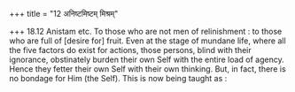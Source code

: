 +++
title = "12 अनिष्टमिष्टम् मिश्रम्"

+++
18.12 Anistam etc. To those who are not men of relinishment : to those
who are full of \[desire for\] fruit. Even at the stage of mundane life,
where all the five factors do exist for actions, those persons, blind
with their ignorance, obstinately burden their own Self with the entire
load of agency. Hence they fetter their own Self with their own
thinking. But, in fact, there is no bondage for Him (the Self). This is
now being taught as :
